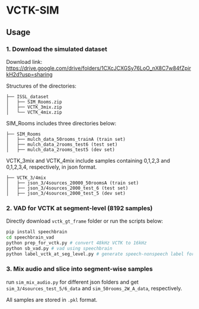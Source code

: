 # VCTK-SIM

## Usage

### 1. Download the simulated dataset

Download link: https://drive.google.com/drive/folders/1CXcJCXGSy76LoO_nX8C7w84fZpirkH2d?usp=sharing


Structures of the directories:

```
├── ISSL_dataset
│   ├── SIM_Rooms.zip
│   ├── VCTK_3mix.zip
│   └── VCTK_4mix.zip
```

SIM_Rooms includes three directories below:

```
├── SIM_Rooms
│   ├── mulch_data_50rooms_trainA (train set)
│   ├── mulch_data_2rooms_test6 (test set)
│   ├── mulch_data_2rooms_test5 (dev set)
```

VCTK_3mix and VCTK_4mix include samples containing 0,1,2,3 and 0,1,2,3,4, respectively, in json format.

```
├── VCTK_3/4mix
│   ├── json_3/4sources_20000_50roomsA (train set)
│   ├── json_3/4sources_2000_test_6 (test set)
│   ├── json_3/4sources_2000_test_5 (dev set)
```

### 2. VAD for VCTK at segment-level (8192 samples)
Directly download `vctk_gt_frame` folder or run the scripts below:
```bash
pip install speechbrain
cd speechbrain_vad
python prep_for_vctk.py # convert 48kHz VCTK to 16kHz
python sb_vad.py # vad using speechbrain
python label_vctk_at_seg_level.py # generate speech-nonspeech label for VCTK at segment-level
```


### 3. Mix audio and slice into segment-wise samples

run `sim_mix_audio.py` for different json folders and get  `sim_3/4sources_test_5/6_data` and  `sim_50rooms_2W_A_data`, respectively.

All samples are stored in `.pkl` format.
